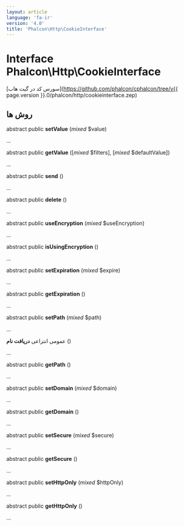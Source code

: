 ```yaml
---
layout: article
language: 'fa-ir'
version: '4.0'
title: 'Phalcon\Http\CookieInterface'
---
```

# Interface **Phalcon\Http\CookieInterface**

[سورس کد در گیت هاب](https://github.com/phalcon/cphalcon/tree/v{{ page.version }}.0/phalcon/http/cookieinterface.zep)

## روش ها

abstract public **setValue** (*mixed* $value)

...

abstract public **getValue** ([*mixed* $filters], [*mixed* $defaultValue])

...

abstract public **send** ()

...

abstract public **delete** ()

...

abstract public **useEncryption** (*mixed* $useEncryption)

...

abstract public **isUsingEncryption** ()

...

abstract public **setExpiration** (*mixed* $expire)

...

abstract public **getExpiration** ()

...

abstract public **setPath** (*mixed* $path)

...

عمومی انتزاعی **دریافت نام** ()

...

abstract public **getPath** ()

...

abstract public **setDomain** (*mixed* $domain)

...

abstract public **getDomain** ()

...

abstract public **setSecure** (*mixed* $secure)

...

abstract public **getSecure** ()

...

abstract public **setHttpOnly** (*mixed* $httpOnly)

...

abstract public **getHttpOnly** ()

...